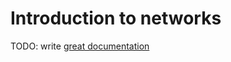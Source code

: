 # Introduction to networks

TODO: write [great documentation](http://jacobian.org/writing/what-to-write/)
